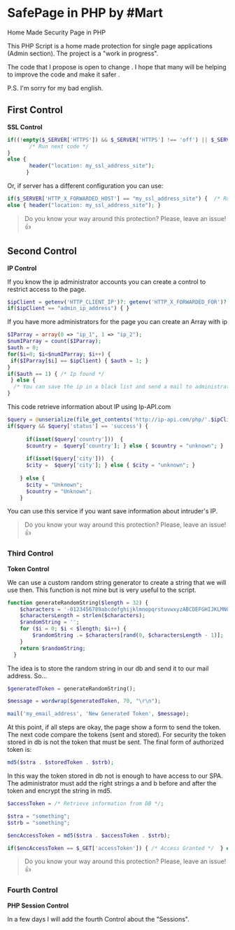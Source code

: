 # SafePage in PHP by #Mart
Home Made Security Page in PHP

This PHP Script is a home made protection for single page applications (Admin section). The project is a "work in progress".

The code that I propose is open to change . I hope that many will be helping to improve the code and make it safer .

P.S. I'm sorry for my bad english. 

<h2>First Control</h2>
<strong>SSL Control</strong>

```php
if((!empty($_SERVER['HTTPS']) && $_SERVER['HTTPS'] !== 'off') || $_SERVER['SERVER_PORT'] == 443) {  
       /* Run next code */ 
} 
else { 
       header("location: my_ssl_address_site"); 
      } 
```
<p>Or, if server has a different configuration you can use:</p>

```php
if($_SERVER['HTTP_X_FORWARDED_HOST'] == "my_ssl_address_site") {  /* Run next code */ } 
else { header("location: my_ssl_address_site"); } 
```
> Do you know your way around this protection? Please, leave an issue! :+1:

<h2>Second Control</h2>
<strong>IP Control</strong>
<p>If you know the ip administrator accounts you can create a control to restrict access to the page.</p>

```php
$ipClient = getenv('HTTP_CLIENT_IP')?: getenv('HTTP_X_FORWARDED_FOR')?: getenv('HTTP_X_FORWARDED')?: getenv('HTTP_FORWARDED_FOR')?: getenv('HTTP_FORWARDED')?: getenv('REMOTE_ADDR'); 
if($ipClient == "admin_ip_address") { } 
```

<p>If you have more administrators for the page you can create an Array with ip</p>

```php
$IParray = array(0 => "ip_1", 1 => "ip_2");
$numIParray = count($IParray);
$auth = 0;
for($i=0; $i<$numIParray; $i++) { 
 if($IParray[$i] == $ipClient) { $auth = 1; }
}
if($auth == 1) { /* Ip found */ 
 } else { 
  /* You can save the ip in a black list and send a mail to administrator with IP information. */
}
```
<p> This code retrieve information about IP using Ip-API.com</p>

```php
$query = @unserialize(file_get_contents('http://ip-api.com/php/'.$ipClient));
if($query && $query['status'] == 'success') {
	  
	  if(isset($query['country']))  {
	  $country =  $query['country']; } else { $country = "unknown"; }
	  
	  if(isset($query['city']))  {
	  $city =  $query['city']; } else { $city = "unknown"; }
	  
	} else {
	  $city = "Unknown";
	  $country = "Unknown";
	}
```
<p> You can use this service if you want save information about intruder's IP. </p>

> Do you know your way around this protection? Please, leave an issue! :+1:

<h3>Third Control</h3>
<strong>Token Control</strong>

<p>We can use a custom random string generator to create a string that we will use then. This function is not mine but is very useful to the script.</p>

```php
function generateRandomString($length = 32) {
    $characters = '-0123456789abcdefghijklmnopqrstuvwxyzABCDEFGHIJKLMNOPQRSTUVWXYZ';
    $charactersLength = strlen($characters);
    $randomString = '';
    for ($i = 0; $i < $length; $i++) {
        $randomString .= $characters[rand(0, $charactersLength - 1)];
    }
    return $randomString;
  }
```
<p>The idea is to store the random string in our db and send it to our mail address. So...</p>

```php
$generatedToken = generateRandomString();

$message = wordwrap($generatedToken, 70, "\r\n");

mail('my_email_address', 'New Generated Token', $message);
```
<p>At this point, if all steps are okay, the page show a form to send the token. 
The next code compare the tokens (sent and stored). For security the token stored in db is not the token that must be sent. The final form of authorized token is: </p>

```php
md5($stra . $storedToken . $strb);
```
<p>In this way the token stored in db not is enough to have access to our SPA. The administrator must add the right strings a and b before and after the token and encrypt the string in md5.</p>

```php
$accessToken = /* Retrieve information from DB */;

$stra = "something";
$strb = "something";

$encAccessToken = md5($stra . $accessToken . $strb);

if($encAccessToken == $_GET['accessToken']) { /* Access Granted */  } else { /* Send ip to administrator email */ }
```
> Do you know your way around this protection? Please, leave an issue! :+1:

<h3>Fourth Control</h3>
<strong>PHP Session Control</strong>

<p>In a few days I will add the fourth Control about the "Sessions".<strong>
